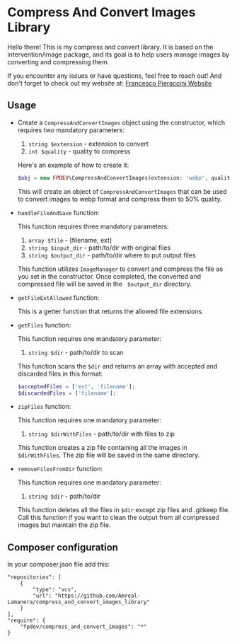 # Compress And Convert Images Library
Hello there! This is my compress and convert library. It is based on the intervention/image package,
and its goal is to help users manage images by converting and compressing them.

If you encounter any issues or have questions, feel free to reach out! 
And don't forget to check out my website at:
[Francesco Pieraccini Website](https://www.francescopieraccini.it/)


## Usage

- Create a `CompressAndConvertImages` object using the constructor, which requires two 
  mandatory parameters:
  
    1. `string $extension` - extension to convert
    2. `int $quality` - quality to compress

    Here's an example of how to create it:
    ```php
    $obj = new FPDEV\CompressAndConvertImages(extension: 'webp', quality: 50);
    ```
    This will create an object of `CompressAndConvertImages` that can be used to convert images to 
  webp format and compress them to 50% quality.


- `handleFileAndSave` function:

    This function requires three mandatory parameters:
    
    1. `array $file` - [filename, ext]
    2. `string $input_dir` - path/to/dir with original files
    3. `string $output_dir` - path/to/dir where to put output files
    
    This function utilizes `ImageManager` to convert and compress the file as you set in 
    the constructor. Once completed, the converted and compressed file will be saved in the `
    $output_dir` directory.


- `getFileExtAllowed` function:

    This is a getter function that returns the allowed file extensions.


- `getFiles` function:

    This function requires one mandatory parameter:
    
    1. `string $dir` - path/to/dir to scan
    
    This function scans the `$dir` and returns an array with accepted and discarded 
    files in this format:

    ```php
    $acceptedFiles = ['ext', 'filename'];
    $discardedFiles = ['filename'];
    ```


- `zipFiles` function:

    This function requires one mandatory parameter:
    
    1. `string $dirWithFiles` - path/to/dir with files to zip
    
    This function creates a zip file containing all the images in `$dirWithFiles`. 
    The zip file will be saved in the same directory.


- `removeFilesFromDir` function:

    This function requires one mandatory parameter:
    
    1. `string $dir` - path/to/dir
    
    This function deletes all the files in `$dir` except zip files and .gitkeep file.
    Call this function if you want to clean the output from all compressed images 
    but maintain the zip file.


## Composer configuration
In your composer.json file add this:

    "repositories": [
        {
            "type": "vcs",
            "url": "https://github.com/Amreal-Lamanera/compress_and_convert_images_library"
        }
    ],
    "require": {
        "fpdev/compress_and_convert_images": "*"
    }
